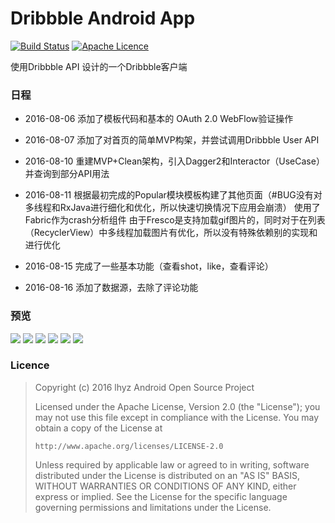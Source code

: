 # Dribbble Android App
[![Build Status](https://travis-ci.org/AvalonExcalibur/DribbbleApp.svg?branch=master)](https://travis-ci.org/AvalonExcalibur/DribbbleApp)
[![Apache Licence](https://img.shields.io/hexpm/l/plug.svg?maxAge=2592000)](http://www.apache.org/licenses/LICENSE-2.0.html)

使用Dribbble API 设计的一个Dribbble客户端

### 日程

- 2016-08-06 添加了模板代码和基本的 OAuth 2.0 WebFlow验证操作
- 2016-08-07 添加了对首页的简单MVP构架，并尝试调用Dribbble User API
- 2016-08-10 重建MVP+Clean架构，引入Dagger2和Interactor（UseCase）并查询到部分API用法
- 2016-08-11 根据最初完成的Popular模块模板构建了其他页面（#BUG没有对多线程和RxJava进行细化和优化，所以快速切换情况下应用会崩溃）
  使用了Fabric作为crash分析组件
  由于Fresco是支持加载gif图片的，同时对于在列表（RecyclerView）中多线程加载图片有优化，所以没有特殊依赖别的实现和进行优化

- 2016-08-15 完成了一些基本功能（查看shot，like，查看评论）
- 2016-08-16 添加了数据源，去除了评论功能


### 预览
![](/art/device-2016-08-16-234112.png)
![](/art/device-2016-08-16-234144.png)
![](/art/device-2016-08-16-234213.png)
![](/art/device-2016-08-16-234241.png)
![](/art/device-2016-08-16-234317.png)
![](/art/device-2016-08-16-234412.png)


### Licence

> Copyright (c) 2016 lhyz Android Open Source Project
>
> Licensed under the Apache License, Version 2.0 (the "License");
> you may not use this file except in compliance with the License.
> You may obtain a copy of the License at
>
>     http://www.apache.org/licenses/LICENSE-2.0
>
> Unless required by applicable law or agreed to in writing, software
> distributed under the License is distributed on an "AS IS" BASIS,
> WITHOUT WARRANTIES OR CONDITIONS OF ANY KIND, either express or implied.
> See the License for the specific language governing permissions and
> limitations under the License.